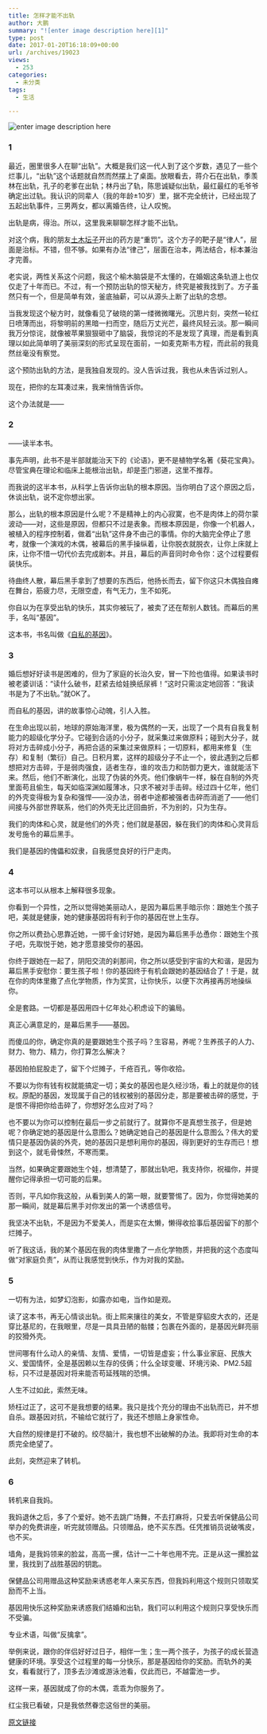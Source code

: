 ```yaml
---
title: 怎样才能不出轨
author: 大鹏
summary: "![enter image description here][1]"
type: post
date: 2017-01-20T16:18:09+00:00
url: /archives/19023
views:
  - 253
categories:
  - 未分类
tags:
  - 生活

---
```

![enter image description here][1]

### 1

最近，圈里很多人在聊“出轨”。大概是我们这一代人到了这个岁数，遇见了一些个烂事儿，“出轨”这个话题就自然而然摆上了桌面。放眼看去，蒋介石在出轨，季羡林在出轨，孔子的老爹在出轨；林丹出了轨，陈思诚疑似出轨，最红最红的毛爷爷确定出过轨。我认识的同辈人（我的年龄±10岁）里，据不完全统计，已经出现了五起出轨事件，三男两女，都以离婚告终，让人叹惋。

出轨是病，得治。所以，这里我来聊聊怎样才能不出轨。

对这个病，我的朋友[土木坛子][2]开出的药方是“重罚”。这个方子的靶子是“律人”，层面是治标。不错，但不够。如果有办法“律己”，层面在治本，两法结合，标本兼治才完善。

老实说，两性关系这个问题，我这个榆木脑袋是不太懂的，在婚姻这条轨道上也仅仅走了十年而已。不过，有一个预防出轨的惊天秘方，终究是被我找到了。方子虽然只有一个，但是简单有效，釜底抽薪，可以从源头上断了出轨的念想。

当我发现这个秘方时，就像看见了破晓的第一缕微微曙光。沉思片刻，突然一轮红日喷薄而出，将黎明前的黑暗一扫而空，随后万丈光芒，最终风轻云淡。那一瞬间我万分惊诧，就像被苹果狠狠砸中了脑袋，我惊诧的不是发现了真理，而是看到真理以如此简单明了美丽深刻的形式呈现在面前，一如麦克斯韦方程，而此前的我竟然丝毫没有察觉。

这个预防出轨的方法，是我独自发现的。没人告诉过我，我也从未告诉过别人。

现在，把你的左耳凑过来，我来悄悄告诉你。

这个办法就是——

### 2

——读半本书。

事先声明，此书不是半部就能治天下的《论语》，更不是植物学名著《葵花宝典》。尽管宝典在理论和临床上能根治出轨，却是歪门邪道，这里不推荐。

而我说的这半本书，从科学上告诉你出轨的根本原因。当你明白了这个原因之后，休谈出轨，说不定你想出家。

那么，出轨的根本原因是什么呢？不是精神上的内心寂寞，也不是肉体上的荷尔蒙波动——对，这些是原因，但都只不过是表象。而根本原因是，你像一个机器人，被植入的程序控制着，做着“出轨”这件身不由己的事情。你的大脑完全停止了思考，就像一个演戏的木偶，被幕后的黑手操纵着，让你脱衣就脱衣，让你上床就上床，让你不惜一切代价去完成剧本。并且，幕后的声音同时命令你：这个过程要假装快乐。

待曲终人散，幕后黑手拿到了想要的东西后，他扬长而去，留下你这只木偶独自瘫在舞台，筋疲力尽，无限空虚，有气无力，生不如死。

你自以为在享受出轨的快乐，其实你被玩了，被卖了还在帮别人数钱。而幕后的黑手，名叫“基因”。

这本书，书名叫做《[自私的基因][3]》。

### 3

婚后想好好读书是困难的，但为了家庭的长治久安，冒一下险也值得。如果读书时被老婆训话：“读什么破书，赶紧去给娃换纸尿裤！”这时只需淡定地回答：“我读书是为了不出轨。”就OK了。

而自私的基因，讲的故事惊心动魄，引人入胜。

在生命出现以前，地球的原始海洋里，极为偶然的一天，出现了一个具有自我复制能力的超级化学分子。它碰到合适的小分子，就采集过来做原料；碰到大分子，就将对方击碎成小分子，再把合适的采集过来做原料；一切原料，都用来修复（生存）和复制（繁衍）自己。日积月累，这样的超级分子不止一个，彼此遇到之后都想把对方击碎，于是弱肉强食，适者生存，谁的攻击力和防御力更大，谁就能活下来。然后，他们不断演化，出现了伪装的外壳。他们像蜗牛一样，躲在自制的外壳里面苟且偷生，每天如临深渊如履薄冰，只求不被对手击碎。经过四十亿年，他们的外壳变得极为复杂和强悍——没办法，弱者中途都被强者击碎而消逝了——他们间接与外部世界联系，他们的外壳无比迂回曲折，不为别的，只为生存。

我们的肉体和心灵，就是他们的外壳；他们就是基因，躲在我们的肉体和心灵背后发号施令的幕后黑手。

我们是基因的傀儡和奴隶，自我感觉良好的行尸走肉。

### 4

这本书可以从根本上解释很多现象。

你看到一个异性，之所以觉得她美丽动人，是因为幕后黑手暗示你：跟她生个孩子吧，美就是健康，她的健康基因将有利于你的基因在世上生存。

你之所以费劲心思靠近她，一掷千金讨好她，是因为幕后黑手怂恿你：跟她生个孩子吧，先取悦于她，她才愿意接受你的基因。

你终于跟她在一起了，阴阳交流的刹那间，你之所以感受到宇宙的大和谐，是因为幕后黑手安慰你：要生孩子啦！你的基因终于有机会跟她的基因结合了！于是，就在你的肉体里撒了点化学物质，作为奖赏，让你快乐，以便下次再接再厉地操纵你。

全是套路。一切都是基因用四十亿年处心积虑设下的骗局。

真正心满意足的，是幕后黑手——基因。

而傻瓜的你，确定你真的是要跟她生个孩子吗？生容易，养呢？生养孩子的人力、财力、物力、精力，你打算怎么解决？

基因拍拍屁股走了，留下个烂摊子，千疮百孔，等你收拾。

不要以为你有钱有权就能搞定一切；美女的基因也是久经沙场，看上的就是你的钱权。原配的基因，发现属于自己的钱权被别的基因分走，那是要被击碎的感觉，于是恨不得把你给击碎了，你想好怎么应对了吗？

也不要以为你可以控制在最后一步之前就行了。就算你不是真想生孩子，但是她呢？你确定她的基因是什么意图么？她确定她自己的基因是什么意图么？伟大的爱情只是基因伪装的外壳，她的基因只是想利用你的基因，得到更好的生存而已！想到这个，就毛骨悚然，不寒而栗。

当然，如果确定要跟她生个娃，想清楚了，那就出轨吧，我支持你，祝福你，并提醒你记得承担一切可能的后果。

否则，平凡如你我这般，从看到美人的第一眼，就要警惕了。因为，你觉得她美的那一瞬间，就是幕后黑手对你发出的第一个诱惑信号。

我坚决不出轨，不是因为不爱美人，而是实在太懒，懒得收拾事后基因留下的那个烂摊子。

听了我这话，我的某个基因在我的肉体里撒了一点化学物质，并把我的这个态度叫做“对家庭负责”，从而让我感觉到快乐，作为对我的奖励。

### 5

一切有为法，如梦幻泡影，如露亦如电，当作如是观。

读了这本书，再无心情谈出轨。街上熙来攘往的美女，不管是穿貂皮大衣的，还是穿比基尼的，在我眼里，尽是一具具丑陋的骷髅；包裹在外面的，是基因光鲜亮丽的狡猾外壳。

世间哪有什么动人的亲情、友情、爱情，一切皆是虚妄；什么事业家庭、民族大义、爱国情怀，全是基因赖以生存的伎俩；什么全球变暖、环境污染、PM2.5超标，只不过是基因对将来能否苟延残喘的恐惧。

人生不过如此，索然无味。

矫枉过正了，这可不是我想要的结果。我只是找个充分的理由不出轨而已，并不想自杀。跟基因对抗，不输给它就行了，我还不想赔上身家性命。

大自然的规律是打不破的。绞尽脑汁，我也想不出破解的办法。我即将对生命的本质完全绝望了。

此刻，突然迎来了转机。

### 6

转机来自我妈。

我妈退休之后，多了个爱好。她不去跳广场舞，不去打麻将，只爱去听保健品公司举办的免费讲座，听完就领赠品。只领赠品，绝不买东西。任凭推销员说破嘴皮，也不买。

墙角，是我妈领来的脸盆，高高一摞，估计一二十年也用不完。正是从这一摞脸盆里，我找到了战胜基因的钥匙。

保健品公司用赠品这种奖励来诱惑老年人来买东西，但我妈利用这个规则只领取奖励而不上当。

基因用快乐这种奖励来诱惑我们结婚和出轨，我们可以利用这个规则只享受快乐而不受骗。

专业术语，叫做“反擒拿”。

举例来说，跟你的伴侣好好过日子，相伴一生；生一两个孩子，为孩子的成长营造健康的环境。享受这个过程里的每一分快乐，那是基因给你的奖励。而轨外的美女，看看就行了，顶多去沙滩或游泳池看，仅此而已，不越雷池一步。

这样一来，基因就成了你的木偶，乖乖为你服务了。

红尘我已看破，只是我依然眷恋这俗世的美丽。

 [1]: http://pzhao.org/wp-content/uploads/2017/01/Thomas.jpg
 [2]: https://tumutanzi.com/archives/15542
 [3]: http://pzhao.org/archives/18032

[原文链接](http://dapengde.com/archives/19023)

